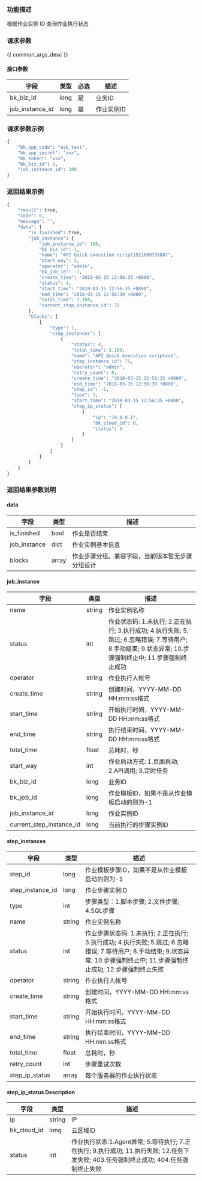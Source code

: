 ### 功能描述

根据作业实例 ID 查询作业执行状态

### 请求参数

{{ common_args_desc }}

#### 接口参数

| 字段             |  类型      | 必选   |  描述      |
|------------------|------------|--------|------------|
| bk_biz_id        |  long       | 是     | 业务ID |
| job_instance_id  |  long       | 是     | 作业实例ID |

### 请求参数示例

```python
{
    "bk_app_code": "esb_test",
    "bk_app_secret": "xxx",
    "bk_token": "xxx",
    "bk_biz_id": 1,
    "job_instance_id": 100
}
```

### 返回结果示例

```python
{
    "result": true,
    "code": 0,
    "message": "",
    "data": {
        "is_finished": true,
        "job_instance": {
            "job_instance_id": 100,
            "bk_biz_id": 1,
            "name": "API Quick execution script1521089795887",
            "start_way": 2,
            "operator": "admin",
            "bk_job_id": -1,
            "create_time": "2018-03-15 12:56:35 +0800",
            "status": 4,
            "start_time": "2018-03-15 12:56:35 +0800",
            "end_time": "2018-03-15 12:56:39 +0800",
            "total_time": 3.169,
            "current_step_instance_id": 75
        },
        "blocks": [
            {
                "type": 1,
                "step_instances": [
                    {
                        "status": 4,
                        "total_time": 3.169,
                        "name": "API Quick execution scriptxxx",
                        "step_instance_id": 75,
                        "operator": "admin",
                        "retry_count": 0,
                        "create_time": "2018-03-15 12:56:35 +0800",
                        "end_time": "2018-03-15 12:56:39 +0800",
                        "step_id": -1,
                        "type": 1,
                        "start_time": "2018-03-15 12:56:35 +0800",
                        "step_ip_status": [
                            {
                                "ip": "10.0.0.1",
                                "bk_cloud_id": 0,
                                "status": 9
                            }
                        ]
                    }
                ]
            }
        ]
    }
}
```
### 返回结果参数说明

#### data

| 字段      | 类型      | 描述      |
|-----------|-----------|-----------|
| is_finished    | bool       | 作业是否结束 |
| job_instance   | dict       | 作业实例基本信息 |
| blocks         | array      | 作业步骤分组。兼容字段，当前版本暂无步骤分组设计 |

#### job_instance

| 字段      | 类型      | 描述      |
|-----------|-----------|-----------|
| name         | string       | 作业实例名称 |
| status       | int          | 作业状态码: 1.未执行; 2.正在执行; 3.执行成功; 4.执行失败; 5.跳过; 6.忽略错误; 7.等待用户; 8.手动结束; 9.状态异常; 10.步骤强制终止中; 11.步骤强制终止成功 |
| operator     | string       | 作业执行人帐号 |
| create_time  | string       | 创建时间，YYYY-MM-DD HH:mm:ss格式 |
| start_time   | string       | 开始执行时间，YYYY-MM-DD HH:mm:ss格式 |
| end_time     | string       | 执行结束时间，YYYY-MM-DD HH:mm:ss格式 |
| total_time   | float        | 总耗时，秒 |
| start_way    | int          | 作业启动方式: 1.页面启动; 2.API调用; 3.定时任务 |
| bk_biz_id    | long          | 业务ID |
| bk_job_id    | long          | 作业模板ID，如果不是从作业模板启动的则为-1 |
| job_instance_id    | long    | 作业实例ID |
| current_step_instance_id  | long    | 当前执行的步骤实例ID |

#### step_instances

| 字段      | 类型      | 描述      |
|-----------|-----------|-----------|
| step_id          | long       | 作业模板步骤ID，如果不是从作业模板启动的则为-1 |
| step_instance_id | long       | 作业步骤实例ID |
| type             | int       | 步骤类型：1.脚本步骤; 2.文件步骤; 4.SQL步骤 |
| name             | string    | 作业实例名称 |
| status           | int       | 作业步骤状态码: 1.未执行; 2.正在执行; 3.执行成功; 4.执行失败; 5.跳过; 6.忽略错误; 7.等待用户; 8.手动结束; 9.状态异常; 10.步骤强制终止中; 11.步骤强制终止成功; 12.步骤强制终止失败 |
| operator         | string    | 作业执行人帐号 |
| create_time      | string    | 创建时间，YYYY-MM-DD HH:mm:ss格式 |
| start_time       | string    | 开始执行时间，YYYY-MM-DD HH:mm:ss格式 |
| end_time         | string    | 执行结束时间，YYYY-MM-DD HH:mm:ss格式 |
| total_time       | float     | 总耗时，秒 |
| retry_count      | int       | 步骤重试次数 |
| step_ip_status   | array     | 每个服务器的作业执行状态 |


#### step_ip_status Description

| 字段      | 类型      | 描述      |
|-----------|-----------|-----------|
| ip          | string    | IP |
| bk_cloud_id | long       | 云区域ID |
| status      | int       | 作业执行状态:1.Agent异常; 5.等待执行; 7.正在执行; 9.执行成功; 11.执行失败; 12.任务下发失败; 403.任务强制终止成功; 404.任务强制终止失败 |
